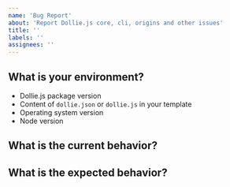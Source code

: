 ```yaml
---
name: 'Bug Report'
about: 'Report Dollie.js core, cli, origins and other issues'
title: ''
labels: ''
assignees: ''
---
```


## What is your environment?

- Dollie.js package version
- Content of `dollie.json` or `dollie.js` in your template
- Operating system version
- Node version

## What is the current behavior?

## What is the expected behavior?
